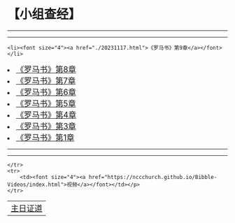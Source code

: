 <meta name="viewport" content="width=device-width,initial-scale=1.0,maximum-scale=1.0,minimum-scale=1.0,user-scalable=no">
<title>【小组查经】</title>


<style type="text/css">
.mylistdiv{width:300px;height:700px;background:#ccc;}
</style>


<h1>【小组查经】</h1>

<hr><hr>

	<li><font size="4"><a href="./20231117.html">《罗马书》第9章</a></font></li>
</tr>
<tr>
	<li><font size="4"><a href="./20231115.html">《罗马书》第8章</a></font></li>
	<li><font size="4"><a href="./20231103.html">《罗马书》第7章</a></font></li>
	<li><font size="4"><a href="./20231027.html">《罗马书》第6章</a></font></li>
	<li><font size="4"><a href="./20231020.html">《罗马书》第5章</a></font></li>
	<li><font size="4"><a href="./20231013.html">《罗马书》第4章</a></font></li>
	<li><font size="4"><a href="./20231006.html">《罗马书》第3章</a></font></li>
	<li><font size="4"><a href="./20230922.html">《罗马书》第1章</a></font></li>


</ul>

<hr><hr>
<table>
	<tr>
		<td><font size="4"><a href="https://nccchurch.github.io/Sermons/">主日证道</a></font></td>

	</tr>
	<tr>
		<td><font size="4"><a href="https://nccchurch.github.io/Bibble-Videos/index.html">视频</a></font></td></p>
	</tr>
</table>
</p>

